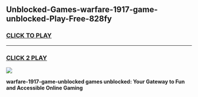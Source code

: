 
## Unblocked-Games-warfare-1917-game-unblocked-Play-Free-828fy
<h3>
<a href="https://premium76.site?title=warfare-1917-game-unblocked&ref=18A1">CLICK TO PLAY</a></h3>
<hr>

<h3>
<a href="https://premium76.site?title=warfare-1917-game-unblocked&ref=18A1">CLICK 2 PLAY</a>
  
</h3>

<a href="https://premium76.site?title=warfare-1917-game-unblocked&ref=18A1"><img src="https://clearcache.store/games.png"></a>


**warfare-1917-game-unblocked games unblocked: Your Gateway to Fun and Accessible Online Gaming**
